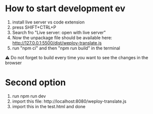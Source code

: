 # How to start development ev
1. install live server vs code extension
2. press SHIFT+CTRL+P
3. Search fro "Live server: open with live server"
4. Now the unpackage file should be available here: http://127.0.0.1:5500/dist/weploy-translate.js
5. run "npm ci" and then "npm run build" in the terminal

⚠️ Do not forget to build every time you want to see the changes in the browser

# Second option
1. run npm run dev
2. import this file: http://localhost:8080/weploy-translate.js
3. import this in the test.html and done

